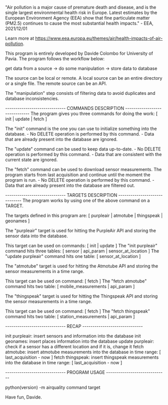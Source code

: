 \"Air pollution is a major cause of premature death and disease, 
and is the single largest environmental health risk in Europe. 
Latest estimates by the European Environment Agency (EEA) show 
that fine particulate matter (PM2.5) continues to cause the most
 substantial health impacts.\" - EEA, 2021/12/01
 
 Learn more at https://www.eea.europa.eu/themes/air/health-impacts-of-air-pollution.
 
 This program is entirely developed by Davide Colombo for University of Pavia.
 The program follows the workflow below:
 
 get data from a source -> do some manipulation -> store data to database
 
 The source can be local or remote. 
 A local source can be an entire directory or a single file.
 The remote source can be an API.
 
 The \"manipulation\" step consists of filtering data to avoid duplicates and database inconsistencies.
 
 ------------------------------ COMMANDS DESCRIPTION ------------------------------
 The program gives you three commands for doing the work: [ init | update | fetch ]
 
 The \"init\" command is the one you can use to initialize something into the database.
                    - No DELETE operation is performed by this command. -
 Data that are already present into the database are ignored.
 
 The \"update\" command can be used to keep data up-to-date.
                    - No DELETE operation is performed by this command. -
Data that are consistent with the current state are ignored.

The \"fetch\" command can be used to download sensor measurements.
The program starts from last acquisition and continue until the moment the program is run.
                   - No DELETE operation is performed by this command. -
Data that are already present into the database are filtered out.

------------------------------ TARGETS DESCRIPTION ------------------------------
The program works by using one of the above command on a TARGET.

The targets defined in this program are: [ purpleair | atmotube | thingspeak | geonames ]

The \"purpleair\" target is used for hitting the PurpleAir API and storing the sensor data into the database.

This target can be used on commands: [ init | update ]
The \"init purpleair\" command hits three tables: [ sensor | api_param | sensor_at_location ]
The \"update purpleair\" command hits one table: [ sensor_at_location ]

The \"atmotube\" target is used for hitting the Atmotube API and storing the sensor measurements in a time range.

This target can be used on command: [ fetch ]
The \"fetch atmotube\" command hits two table: [ mobile_measurements | api_param ]

The \"thingspeak\" target is used for hitting the Thingspeak API and storing the sensor measurements in a time range.

This target can be used on command: [ fetch ]
The \"fetch thingspeak\" command hits two table: [ station_measurements | api_param ]

------------------------------ RECAP ------------------------------

init purpleair:     insert sensors and information into the database
init geonames:      insert places information into the database
update purpleair:   check if a sensor has a different location and if it is, change it
fetch atmotube:     insert atmotube measurements into the database in time range: [ last_acquisition - now ]
fetch thingspeak:   insert thingspeak measurements into the database in time range: [ last_acquisition - now ]

------------------------------ PROGRAM USAGE ------------------------------

python(version) -m airquality command target

Have fun, 
Davide.
